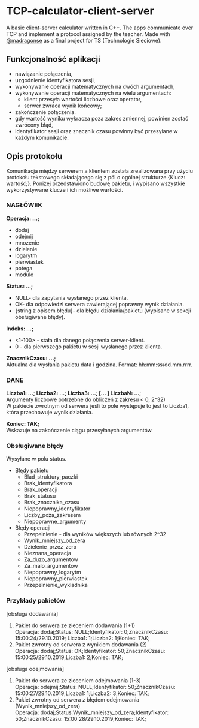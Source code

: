 # TCP-calculator-client-server
A basic client-server calculator written in C++. The apps communicate over TCP and implement a protocol assigned by the teacher. Made with [@madragonse](https://github.com/madragonse) as a final project for TS (Technologie Sieciowe).

## Funkcjonalność aplikacji
- nawiązanie połączenia,
- uzgodnienie identyfikatora sesji,
-  wykonywanie operacji matematycznych na dwóch argumentach,
- wykonywanie operacji matematycznych na wielu argumentach:
  - klient przesyła wartości liczbowe oraz operator,
  - serwer zwraca wynik końcowy;
- zakończenie połączenia.
- gdy wartość wyniku wykracza poza zakres zmiennej, powinien zostać zwrócony błąd,
- identyfikator sesji oraz znacznik czasu powinny być przesyłane w każdym komunikacie.

## Opis protokołu
Komunikacja między serwerem a klientem została zrealizowana przy użyciu protokołu tekstowego składającego się z pól o ogólnej strukturze {Klucz: wartość;}. Poniżej przedstawiono budowę pakietu, i wypisano wszystkie wykorzystywane klucze i ich możliwe wartości.

### NAGŁÓWEK
**Operacja: …;**
- dodaj
- odejmij
- mnozenie
- dzielenie
- logarytm
- pierwiastek
- potega
- modulo
  
**Status: …;**
- NULL- dla zapytania wysłanego przez klienta.
- OK- dla odpowiedzi serwera zawierającej poprawny wynik działania.
- {string z opisem błędu}- dla błędu działania/pakietu (wypisane w sekcji obsługiwane błędy).
  
**Indeks: …;**
- <1-100> - stała dla danego połączenia serwer-klient.
- 0 - dla pierwszego pakietu w sesji wysłanego przez klienta.

**ZnacznikCzasu: …;**\
Aktualna dla wysłania pakietu data i godzina. Format: hh:mm:ss/dd.mm.rrrr.

### DANE
**Liczba1: …; Liczba2: …; Liczba3: …; [… ] LiczbaN: …;**\
Argumenty liczbowe potrzebne do obliczeń z zakresu < 0, 2^32)\
W pakiecie zwrotnym od serwera jeśli to pole występuje to jest to Liczba1, która
przechowuje wynik działania.

**Koniec: TAK;**\
Wskazuje na zakończenie ciągu przesyłanych argumentów.

### Obsługiwane błędy
Wysyłane w polu status.
- Błędy pakietu
  - Blad_struktury_paczki
  - Brak_identyfikatora
  - Brak_operacji
  - Brak_statusu
  - Brak_znacznika_czasu
  - Niepoprawny_identyfikator
  - Liczby_poza_zakresem
  - Niepoprawne_argumenty
- Błędy operacji
  - Przepelnienie - dla wyników większych lub równych 2^32
  - Wynik_mniejszy_od_zera
  - Dzielenie_przez_zero
  - Nieznana_operacja
  - Za_duzo_argumentow
  - Za_malo_argumentow
  - Niepoprawny_logarytm
  - Niepoprawny_pierwiastek
  - Przepelnienie_wykladnika

### Przykłady pakietów
[obsługa dodawania]
1. Pakiet do serwera ze zleceniem dodawania (1+1)\
Operacja: dodaj;Status: NULL;Identyfikator: 0;ZnacznikCzasu: 15:00:24/29.10.2019; Liczba1: 1;Liczba2: 1;Koniec: TAK;
2. Pakiet zwrotny od serwera z wynikiem dodawania (2)\
Operacja: dodaj;Status: OK;Identyfikator: 50;ZnacznikCzasu: 15:00:25/29.10.2019;Liczba1: 2;Koniec: TAK;

[obsługa odejmowania]
1. Pakiet do serwera ze zleceniem odejmowania (1-3)\
Operacja: odejmij;Status: NULL;Identyfikator: 50;ZnacznikCzasu: 15:00:27/29.10.2019;Liczba1: 1;Liczba2: 3;Koniec: TAK;
2. Pakiet zwrotny od serwera z błędem odejmowania (Wynik_mniejszy_od_zera)\
Operacja: dodaj;Status:Wynik_mniejszy_od_zera;Identyfikator: 50;ZnacznikCzasu: 15:00:28/29.10.2019;Koniec: TAK;

